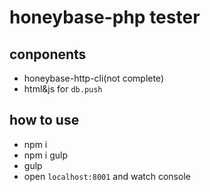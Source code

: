 # honeybase-php tester

## conponents
- honeybase-http-cli(not complete)
- html&js for `db.push`


## how to use
- npm i
- npm i gulp
- gulp
- open `localhost:8001` and watch console
